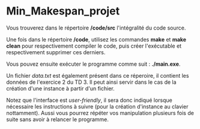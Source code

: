 # Min_Makespan_projet

Vous trouverez dans le répertoire **/code/src** l'intégralité du code source.

Une fois dans le répertoire **/code**, utilisez les commandes **make** et **make clean** pour respectivement compiler le code, puis créer l'exécutable et respectivement supprimer ces derniers.

Vous pouvez ensuite exécuter le programme comme suit : **./main.exe**.

Un fichier *data.txt* est également présent dans ce réperoire, il contient les données de l'exercice 2 du TD 3. Il peut ainsi servir dans le cas de la création d'une instance à partir d'un fichier.

Notez que l'interface est *user-friendly*, il sera donc indiqué lorsque nécessaire les instructions à suivre (pour la création d'instance au clavier nottamment). Aussi vous pourrez répéter vos manipulation plusieurs fois de suite sans avoir à relancer le programme.
